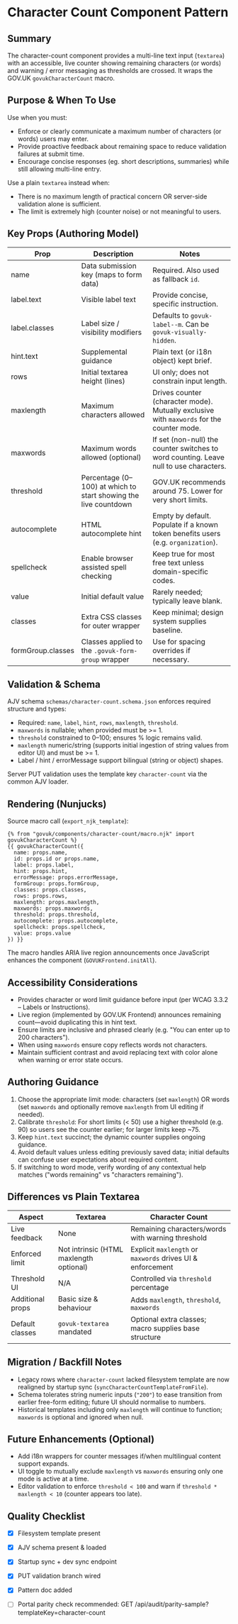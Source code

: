# Character Count Component Pattern

## Summary
The character-count component provides a multi-line text input (`textarea`) with an accessible, live counter showing remaining characters (or words) and warning / error messaging as thresholds are crossed. It wraps the GOV.UK `govukCharacterCount` macro.

## Purpose & When To Use
Use when you must:
- Enforce or clearly communicate a maximum number of characters (or words) users may enter.
- Provide proactive feedback about remaining space to reduce validation failures at submit time.
- Encourage concise responses (eg. short descriptions, summaries) while still allowing multi-line entry.

Use a plain `textarea` instead when:
- There is no maximum length of practical concern OR server-side validation alone is sufficient.
- The limit is extremely high (counter noise) or not meaningful to users.

## Key Props (Authoring Model)
| Prop | Description | Notes |
|------|-------------|-------|
| name | Data submission key (maps to form data) | Required. Also used as fallback `id`. |
| label.text | Visible label text | Provide concise, specific instruction. |
| label.classes | Label size / visibility modifiers | Defaults to `govuk-label--m`. Can be `govuk-visually-hidden`. |
| hint.text | Supplemental guidance | Plain text (or i18n object) kept brief. |
| rows | Initial textarea height (lines) | UI only; does not constrain input length. |
| maxlength | Maximum characters allowed | Drives counter (character mode). Mutually exclusive with `maxwords` for the counter mode. |
| maxwords | Maximum words allowed (optional) | If set (non-null) the counter switches to word counting. Leave null to use characters. |
| threshold | Percentage (0–100) at which to start showing the live countdown | GOV.UK recommends around 75. Lower for very short limits. |
| autocomplete | HTML autocomplete hint | Empty by default. Populate if a known token benefits users (e.g. `organization`). |
| spellcheck | Enable browser assisted spell checking | Keep true for most free text unless domain-specific codes. |
| value | Initial default value | Rarely needed; typically leave blank. |
| classes | Extra CSS classes for outer wrapper | Keep minimal; design system supplies baseline. |
| formGroup.classes | Classes applied to the `.govuk-form-group` wrapper | Use for spacing overrides if necessary. |

## Validation & Schema
AJV schema `schemas/character-count.schema.json` enforces required structure and types:
- Required: `name`, `label`, `hint`, `rows`, `maxlength`, `threshold`.
- `maxwords` is nullable; when provided must be >= 1.
- `threshold` constrained to 0–100; ensures % logic remains valid.
- `maxlength` numeric/string (supports initial ingestion of string values from editor UI) and must be >= 1.
- Label / hint / errorMessage support bilingual (string or object) shapes.

Server PUT validation uses the template key `character-count` via the common AJV loader.

## Rendering (Nunjucks)
Source macro call (`export_njk_template`):
```
{% from "govuk/components/character-count/macro.njk" import govukCharacterCount %}
{{ govukCharacterCount({
  name: props.name,
  id: props.id or props.name,
  label: props.label,
  hint: props.hint,
  errorMessage: props.errorMessage,
  formGroup: props.formGroup,
  classes: props.classes,
  rows: props.rows,
  maxlength: props.maxlength,
  maxwords: props.maxwords,
  threshold: props.threshold,
  autocomplete: props.autocomplete,
  spellcheck: props.spellcheck,
  value: props.value
}) }}
```
The macro handles ARIA live region announcements once JavaScript enhances the component (`GOVUKFrontend.initAll`).

## Accessibility Considerations
- Provides character or word limit guidance before input (per WCAG 3.3.2 – Labels or Instructions).
- Live region (implemented by GOV.UK Frontend) announces remaining count—avoid duplicating this in hint text.
- Ensure limits are inclusive and phrased clearly (e.g. "You can enter up to 200 characters").
- When using `maxwords` ensure copy reflects words not characters.
- Maintain sufficient contrast and avoid replacing text with color alone when warning or error state occurs.

## Authoring Guidance
1. Choose the appropriate limit mode: characters (set `maxlength`) OR words (set `maxwords` and optionally remove `maxlength` from UI editing if needed).
2. Calibrate `threshold`: For short limits (< 50) use a higher threshold (e.g. 90) so users see the counter earlier; for larger limits keep ~75.
3. Keep `hint.text` succinct; the dynamic counter supplies ongoing guidance.
4. Avoid default values unless editing previously saved data; initial defaults can confuse user expectations about required content.
5. If switching to word mode, verify wording of any contextual help matches ("words remaining" vs "characters remaining").

## Differences vs Plain Textarea
| Aspect | Textarea | Character Count |
|--------|----------|-----------------|
| Live feedback | None | Remaining characters/words with warning threshold |
| Enforced limit | Not intrinsic (HTML maxlength optional) | Explicit `maxlength` or `maxwords` drives UI & enforcement |
| Threshold UI | N/A | Controlled via `threshold` percentage |
| Additional props | Basic size & behaviour | Adds `maxlength`, `threshold`, `maxwords` |
| Default classes | `govuk-textarea` mandated | Optional extra classes; macro supplies base structure |

## Migration / Backfill Notes
- Legacy rows where `character-count` lacked filesystem template are now realigned by startup sync (`syncCharacterCountTemplateFromFile`).
- Schema tolerates string numeric inputs (`"200"`) to ease transition from earlier free-form editing; future UI should normalise to numbers.
- Historical templates including only `maxlength` will continue to function; `maxwords` is optional and ignored when null.

## Future Enhancements (Optional)
- Add i18n wrappers for counter messages if/when multilingual content support expands.
- UI toggle to mutually exclude `maxlength` vs `maxwords` ensuring only one mode is active at a time.
- Editor validation to enforce `threshold < 100` and warn if `threshold * maxlength < 10` (counter appears too late).

## Quality Checklist
- [x] Filesystem template present
- [x] AJV schema present & loaded
- [x] Startup sync + dev sync endpoint
- [x] PUT validation branch wired
- [x] Pattern doc added
- [ ] Portal parity check recommended: GET /api/audit/parity-sample?templateKey=character-count

